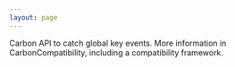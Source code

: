 ```yaml
---
layout: page
---
```


Carbon API to catch global key events. More information in CarbonCompatibility, including a compatibility framework.
